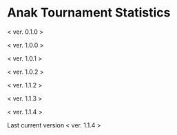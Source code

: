 # Anak Tournament Statistics

<p> < ver. 0.1.0 > </p> 
<p> < ver. 1.0.0 > </p>
<p> < ver. 1.0.1 > </p>
<p> < ver. 1.0.2 > </p>
<p> < ver. 1.1.2 > </p>
<p> < ver. 1.1.3 > </p>
<p> < ver. 1.1.4 > </p>

Last current version
< ver. 1.1.4 >

